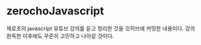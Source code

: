 # zerochoJavascript

제로초의 javascript 유튜브 강의를 듣고 정리한 것을 깃허브에 커밋한 내용이다.
강의 완독한 이후에도 꾸준히 고민하고 나아갈 것이다.
